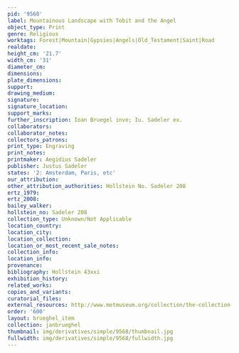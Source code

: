 ```yaml
---
pid: '9568'
label: Mountainous Landscape with Tobit and the Angel
object_type: Print
genre: Religious
worktags: Forest|Mountain|Gypsies|Angels|Old_Testament|Saint|Road
realdate:
height_cm: '21.7'
width_cm: '31'
diameter_cm:
dimensions:
plate_dimensions:
support:
drawing_medium:
signature:
signature_location:
support_marks:
further_inscription: Ioan Bruegel inve; Iu. Sadeler ex.
collaborators:
collaborator_notes:
collectors_patrons:
print_type: Engraving
print_notes:
printmaker: Aegidius Sadeler
publisher: Justus Sadeler
states: '2: Amsterdam, Paris, etc'
our_attribution:
other_attribution_authorities: Hollstein No. Sadeler 208
ertz_1979:
ertz_2008:
bailey_walker:
hollstein_no: Sadeler 208
collection_type: Unknown/Not Applicable
location_country:
location_city:
location_collection:
location_or_most_recent_sale_notes:
collection_info:
location_info:
provenance:
bibliography: Hollstein 43xxi
exhibition_history:
related_works:
copies_and_variants:
curatorial_files:
external_resources: http://www.metmuseum.org/collection/the-collection-online/search/415888
order: '600'
layout: brueghel_item
collection: janbrueghel
thumbnail: img/derivatives/simple/9568/thumbnail.jpg
fullwidth: img/derivatives/simple/9568/fullwidth.jpg
---
```

